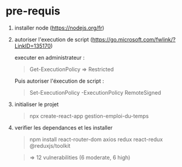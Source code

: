  <!--Valable sur W11 -->

# pre-requis
1. installer node (https://nodejs.org/fr)
2. autoriser l'execution de script (https://go.microsoft.com/fwlink/?LinkID=135170)

    executer en administrateur : 
    > Get-ExecutionPolicy 
    => Restricted
    
    Puis autoriser l'éxecution de script : 
    > Set-ExecutionPolicy -ExecutionPolicy RemoteSigned
3. initialiser le projet 
    > npx create-react-app gestion-emploi-du-temps
4. verifier les dependances et les installer 
    > npm install react-router-dom axios redux react-redux @reduxjs/toolkit
    
    > => 12 vulnerabilities (6 moderate, 6 high)
